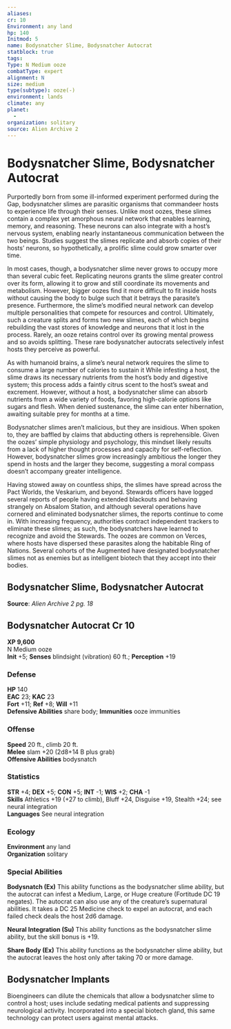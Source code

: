 ```yaml
---
aliases: 
cr: 10
Environment: any land
hp: 140
Initmod: 5
name: Bodysnatcher Slime, Bodysnatcher Autocrat
statblock: true
tags: 
Type: N Medium ooze
combatType: expert
alignment: N
size: medium
type(subtype): ooze(-)
environment: lands
climate: any
planet:
  - 
organization: solitary
source: Alien Archive 2
---
```


# Bodysnatcher Slime, Bodysnatcher Autocrat

Purportedly born from some ill-informed experiment performed during the Gap, bodysnatcher slimes are parasitic organisms that commandeer hosts to experience life through their senses. Unlike most oozes, these slimes contain a complex yet amorphous neural network that enables learning, memory, and reasoning. These neurons can also integrate with a host’s nervous system, enabling nearly instantaneous communication between the two beings. Studies suggest the slimes replicate and absorb copies of their hosts’ neurons, so hypothetically, a prolific slime could grow smarter over time.

In most cases, though, a bodysnatcher slime never grows to occupy more than several cubic feet. Replicating neurons grants the slime greater control over its form, allowing it to grow and still coordinate its movements and metabolism. However, bigger oozes find it more difficult to fit inside hosts without causing the body to bulge such that it betrays the parasite’s presence. Furthermore, the slime’s modified neural network can develop multiple personalities that compete for resources and control. Ultimately, such a creature splits and forms two new slimes, each of which begins rebuilding the vast stores of knowledge and neurons that it lost in the process. Rarely, an ooze retains control over its growing mental prowess and so avoids splitting. These rare bodysnatcher autocrats selectively infest hosts they perceive as powerful.

As with humanoid brains, a slime’s neural network requires the slime to consume a large number of calories to sustain it While infesting a host, the slime draws its necessary nutrients from the host’s body and digestive system; this process adds a faintly citrus scent to the host’s sweat and excrement. However, without a host, a bodysnatcher slime can absorb nutrients from a wide variety of foods, favoring high-calorie options like sugars and flesh. When denied sustenance, the slime can enter hibernation, awaiting suitable prey for months at a time.

Bodysnatcher slimes aren’t malicious, but they are insidious. When spoken to, they are baffled by claims that abducting others is reprehensible. Given the oozes’ simple physiology and psychology, this mindset likely results from a lack of higher thought processes and capacity for self-reflection. However, bodysnatcher slimes grow increasingly ambitious the longer they spend in hosts and the larger they become, suggesting a moral compass doesn’t accompany greater intelligence.

Having stowed away on countless ships, the slimes have spread across the Pact Worlds, the Veskarium, and beyond. Stewards officers have logged several reports of people having extended blackouts and behaving strangely on Absalom Station, and although several operations have cornered and eliminated bodysnatcher slimes, the reports continue to come in. With increasing frequency, authorities contract independent trackers to eliminate these slimes; as such, the bodysnatchers have learned to recognize and avoid the Stewards. The oozes are common on Verces, where hosts have dispersed these parasites along the habitable Ring of Nations. Several cohorts of the Augmented have designated bodysnatcher slimes not as enemies but as intelligent biotech that they accept into their bodies.

## Bodysnatcher Slime, Bodysnatcher Autocrat

**Source**:  _Alien Archive 2 pg. 18_

## Bodysnatcher Autocrat Cr 10

**XP 9,600**  
N Medium ooze  
**Init** +5; **Senses** blindsight (vibration) 60 ft.; **Perception** +19  

### Defense

**HP** 140  
**EAC** 23; **KAC** 23  
**Fort** +11; **Ref** +8; **Will** +11  
**Defensive Abilities** share body; **Immunities** ooze immunities  

### Offense

**Speed** 20 ft., climb 20 ft.  
**Melee** slam +20 (2d8+14 B plus grab)  
**Offensive Abilities** bodysnatch

### Statistics

**STR** +4; **DEX** +5; **CON** +5; **INT** -1; **WIS** +2; **CHA** -1  
**Skills** Athletics +19 (+27 to climb), Bluff +24, Disguise +19, Stealth +24; see neural integration  
**Languages** See neural integration

### Ecology

**Environment** any land  
**Organization** solitary

### Special Abilities

**Bodysnatch (Ex)** This ability functions as the bodysnatcher slime ability, but the autocrat can infest a Medium, Large, or Huge creature (Fortitude DC 19 negates). The autocrat can also use any of the creature’s supernatural abilities. It takes a DC 25 Medicine check to expel an autocrat, and each failed check deals the host 2d6 damage.

**Neural Integration (Su)** This ability functions as the bodysnatcher slime ability, but the skill bonus is +19.

**Share Body (Ex)** This ability functions as the bodysnatcher slime ability, but the autocrat leaves the host only after taking 70 or more damage.

## Bodysnatcher Implants

Bioengineers can dilute the chemicals that allow a bodysnatcher slime to control a host; uses include sedating medical patients and suppressing neurological activity. Incorporated into a special biotech gland, this same technology can protect users against mental attacks.


